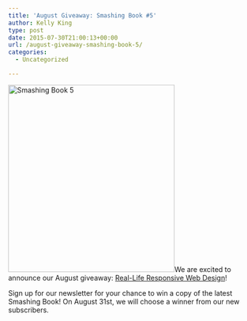 ```yaml
---
title: 'August Giveaway: Smashing Book #5'
author: Kelly King
type: post
date: 2015-07-30T21:00:13+00:00
url: /august-giveaway-smashing-book-5/
categories:
  - Uncategorized

---
```

<img class="wp-image-518 alignleft" src="https://codeplanet.io/wp-content/uploads/2015/07/smashing5.png" alt="Smashing Book 5" width="337" height="379" />We are excited to announce our August giveaway: [Real-Life Responsive Web Design][1]!

Sign up for our newsletter for your chance to win a copy of the latest Smashing Book! On August 31st, we will choose a winner from our new subscribers.

<div style="clear: both;">
</div>

 [1]: https://shop.smashingmagazine.com/products/smashing-book-5-real-life-responsive-web-design